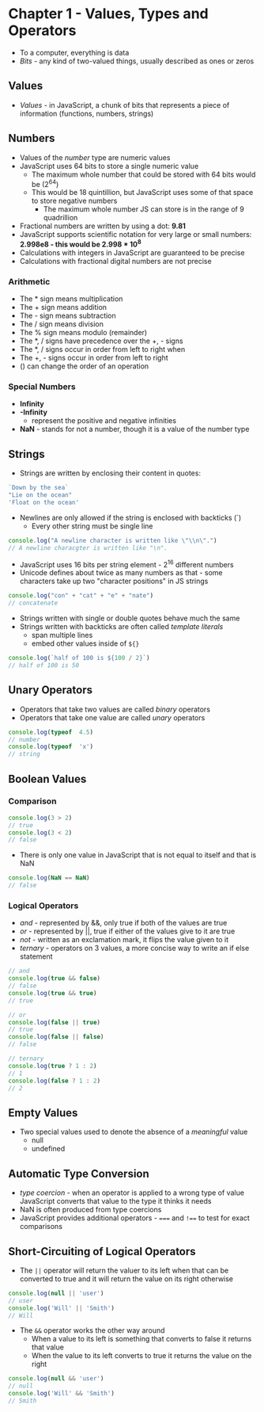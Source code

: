 # Chapter 1 - Values, Types and Operators

- To a computer, everything is data
- *Bits* - any kind of two-valued things, usually described as ones or zeros

## Values

- *Values* - in JavaScript, a chunk of bits that represents a piece of information (functions, numbers, strings)

## Numbers

- Values of the *number* type are numeric values
- JavaScript uses 64 bits to store a single numeric value
  - The maximum whole number that could be stored with 64 bits would be (2<sup>64</sup>)
  - This would be 18 quintillion, but JavaScript uses some of that space to store negative numbers
    - The maximum whole number JS can store is in the range of 9 quadrillion
- Fractional numbers are written by using a dot: **9.81**
- JavaScript supports scientific notation for very large or small numbers: **2.998e8 - this would be 2.998 * 10<sup>8</sup>**
- Calculations with integers in JavaScript are guaranteed to be precise
- Calculations with fractional digital numbers are not precise

### Arithmetic

- The * sign means multiplication
- The + sign means addition
- The - sign means subtraction
- The / sign means division
- The % sign means modulo (remainder)
- The *, / signs have precedence over the +, - signs
- The *, / signs occur in order from left to right when 
- The +, - signs occur in order from left to right
- () can change the order of an operation

### Special Numbers

- **Infinity**
- **-Infinity**
  - represent the positive and negative infinities
- **NaN** - stands for not a number, though it is a value of the number type

## Strings

- Strings are written by enclosing their content in quotes:

````javascript
`Down by the sea`
"Lie on the ocean"
'Float on the ocean'
````

- Newlines are only allowed if the string is enclosed with backticks (`)
  - Every other string must be single line

````javascript
console.log("A newline character is written like \"\\n\".")
// A newline characgter is written like "\n".
````

- JavaScript uses 16 bits per string element - 2<sup>16</sup> different numbers
- Unicode defines about twice as many numbers as that - some characters take up two "character positions" in JS strings

````javascript
console.log("con" + "cat" + "e" + "nate")
// concatenate
````

- Strings written with single or double quotes behave much the same
- Strings written with backticks are often called *template literals*
  - span multiple lines
  - embed other values inside of ````${} ````

````javascript
console.log(`half of 100 is ${100 / 2}`)
// half of 100 is 50
````

## Unary Operators

- Operators that take two values are called *binary* operators
- Operators that take one value are called *unary* operators

````javascript
console.log(typeof  4.5)
// number
console.log(typeof  'x')
// string
````

## Boolean Values

### Comparison

````javascript
console.log(3 > 2)
// true
console.log(3 < 2)
// false
````

- There is only one value in JavaScript that is not equal to itself and that is NaN

````javascript
console.log(NaN == NaN)
// false
````

### Logical Operators

- *and* - represented by &&, only true if both of the values are true
- *or* - represented by ||, true if either of the values give to it are true
- *not* - written as an exclamation mark, it flips the value given to it
- *ternary* - operators on 3 values, a more concise way to write an if else statement

````javascript
// and
console.log(true && false)
// false
console.log(true && true)
// true

// or
console.log(false || true)
// true
console.log(false || false)
// false

// ternary
console.log(true ? 1 : 2)
// 1
console.log(false ? 1 : 2)
// 2
````

## Empty Values

- Two special values used to denote the absence of a *meaningful* value
  - null
  - undefined

## Automatic Type Conversion

- *type coercion* - when an operator is applied to a wrong type of value JavaScript converts that value
to the type it thinks it needs
- NaN is often produced from type coercions
- JavaScript provides additional operators - `===` and `!==` to test for exact comparisons

## Short-Circuiting of Logical Operators

- The `||` operator will return the valuer to its left when that can be converted to true and it will return the value on its right otherwise
````javascript
console.log(null || 'user')
// user
console.log('Will' || 'Smith')
// Will
````
- The `&&` operator works the other way around
  - When a value to its left is something that converts to false it returns that value
  - When the value to its left converts to true it returns the value on the right

````javascript
console.log(null && 'user')
// null
console.log('Will' && 'Smith')
// Smith
````